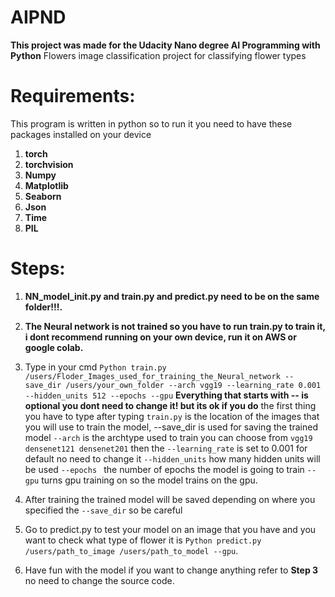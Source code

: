 # AIPND
**This project was made for the Udacity Nano degree AI Programming with Python**
Flowers image classification project for classifying flower types

# Requirements:
This program is written in python so to run it you need to have these packages installed on your device
1. **torch**
2. **torchvision**
3. **Numpy**
4. **Matplotlib**
5. **Seaborn**
6. **Json**
7. **Time**
8. **PIL**
# Steps:
1. **NN_model_init.py and train.py and predict.py need to be on the same folder!!!.**
2. **The Neural network is not trained so you have to run train.py to train it, i dont recommend running on your own device, run it on AWS or google colab.**
3. Type in your cmd ``` Python train.py /users/Floder_Images_used_for_training_the_Neural_network --save_dir /users/your_own_folder --arch vgg19 --learning_rate 0.001 --hidden_units 512 --epochs --gpu ```
**Everything that starts with -- is optional you dont need to change it! but its ok if you do** the first thing you have to type after typing ``` train.py ``` is the location of the images that you will use to train the model, --save_dir is used for saving the trained model ``` --arch ``` is the archtype used to train
you can choose from ``` vgg19 densenet121 densenet201 ``` then the ``` --learning_rate ``` is set to 0.001 for default no need to change it ``` --hidden_units ``` how many hidden units will be used ```--epochs ``` the number of epochs the model is going to train ``` --gpu ``` turns gpu training on so the model trains on the gpu.

4. After training the trained model will be saved depending on where you specified the ``` --save_dir ``` so be careful
5. Go to predict.py to test your model on an image that you have and you want to check what type of flower it is ``` Python predict.py /users/path_to_image /users/path_to_model --gpu ```.
6. Have fun with the model if you want to change anything refer to **Step 3** no need to change the source code.
